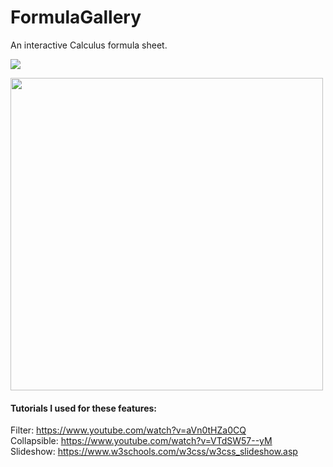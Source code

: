 # FormulaGallery
An interactive Calculus formula sheet.

![](https://i.imgur.com/QcdKfwe.gif)

<img src="https://i.imgur.com/gNjFEu2.png" width=500>


#### Tutorials I used for these features:

Filter: https://www.youtube.com/watch?v=aVn0tHZa0CQ <br/>
Collapsible: https://www.youtube.com/watch?v=VTdSW57--yM <br/>
Slideshow: https://www.w3schools.com/w3css/w3css_slideshow.asp
